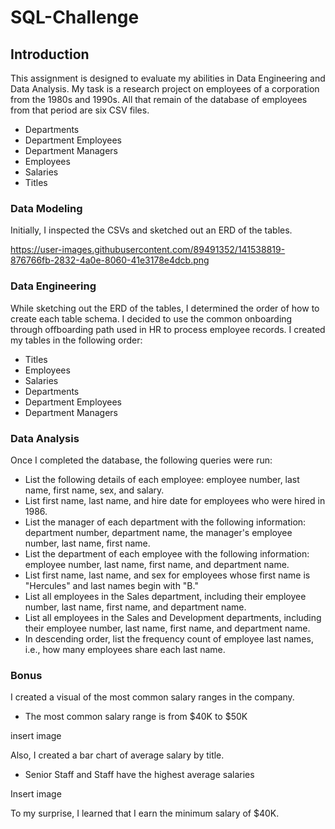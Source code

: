 # SQL-Challenge
## Introduction
This assignment is designed to evaluate my abilities in Data Engineering and Data Analysis. My task is a research project on employees of a corporation from the 1980s and 1990s. 
All that remain of the database of employees from that period are six CSV files.
  * Departments
  * Department Employees
  * Department Managers
  * Employees
  * Salaries
  * Titles

### Data Modeling
Initially, I inspected the CSVs and sketched out an ERD of the tables. 

https://user-images.githubusercontent.com/89491352/141538819-876766fb-2832-4a0e-8060-41e3178e4dcb.png

### Data Engineering
While sketching out the ERD of the tables, I determined the order of how to create each table schema.
I decided to use the common onboarding through offboarding path used in HR to process employee records. I created my tables in the following order:
  * Titles
  * Employees
  * Salaries
  * Departments
  * Department Employees
  * Department Managers

### Data Analysis
Once I completed the database, the following queries were run:
  * List the following details of each employee: employee number, last name, first name, sex, and salary.
  * List first name, last name, and hire date for employees who were hired in 1986.
  * List the manager of each department with the following information: department number, department name, the manager's employee number, last name, first name.
  * List the department of each employee with the following information: employee number, last name, first name, and department name.
  * List first name, last name, and sex for employees whose first name is "Hercules" and last names begin with "B."
  * List all employees in the Sales department, including their employee number, last name, first name, and department name.
  * List all employees in the Sales and Development departments, including their employee number, last name, first name, and department name.
  * In descending order, list the frequency count of employee last names, i.e., how many employees share each last name.

### Bonus
I created a visual of the most common salary ranges in the company. 
  * The most common salary range is from $40K to $50K

insert image

Also, I created a bar chart of average salary by title.
  * Senior Staff and Staff have the highest average salaries

Insert image

To my surprise, I learned that I earn the minimum salary of $40K.

